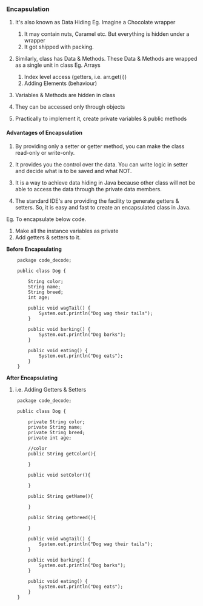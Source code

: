### Encapsulation
1. It's also known as Data Hiding
Eg. Imagine a Chocolate wrapper
    1. It may contain nuts, Caramel etc. But everything is hidden under a wrapper
    2. It got shipped with packing.

2. Similarly, class has Data & Methods. These Data & Methods are wrapped as a single unit in class
    Eg. Arrays
    1. Index level access (getters, i.e. arr.get(i))
    2. Adding Elements (behaviour)

3. Variables & Methods are hidden in class
4. They can be accessed only through objects
5. Practically to implement it, create private variables & public methods

#### Advantages of Encapsulation
1. By providing only a setter or getter method, you can make the class read-only or write-only.

2. It provides you the control over the data. You can write logic in setter and decide what is to be saved and what NOT.

3. It is a way to achieve data hiding in Java because other class will not be able to access the data through the private data members.

4. The standard IDE's are providing the facility to generate getters & setters. So, it is easy and fast to create an encapsulated class in Java.

Eg. To encapsulate below code.
1. Make all the instance variables as private
2. Add getters & setters to it.

**Before Encapsulating**
```
    package code_decode;

    public class Dog {

        String color;
        String name;
        String breed;
        int age;

        public void wagTail() {
            System.out.println("Dog wag their tails");
        }

        public void barking() {
            System.out.println("Dog barks");
        }

        public void eating() {
            System.out.println("Dog eats");
        }
    }
```
**After Encapsulating**
1. i.e. Adding Getters & Setters
```
    package code_decode;

    public class Dog {

        private String color;
        private String name;
        private String breed;
        private int age;

        //color
        public String getColor(){

        }

        public void setColor(){

        }

        public String getName(){

        }

        public String getbreed(){

        }
        
        public void wagTail() {
            System.out.println("Dog wag their tails");
        }

        public void barking() {
            System.out.println("Dog barks");
        }

        public void eating() {
            System.out.println("Dog eats");
        }
    }
```
